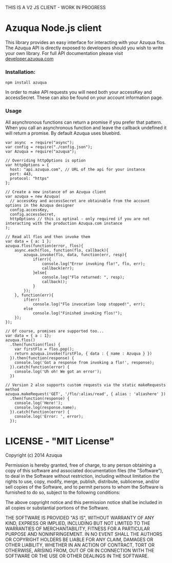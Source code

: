 THIS IS A V2 JS CLIENT - WORK IN PROGRESS

Azuqua Node.js client
=====================

This library provides an easy interface for interacting with your Azuqua flos.
The Azuqua API is directly exposed to developers should you wish to write your own library.
For full API documentation please visit [developer.azuqua.com]("https//developer.azuqua.com")

### Installation:
`npm install azuqua`

In order to make API requests you will need both your accessKey and accessSecret.
These can also be found on your account information page. 

### Usage

All asynchronous functions can return a promise if you prefer that pattern.
When you call an asynchronous function and 
leave the callback undefined it will return a promise.
By default Azuqua uses bluebird.

```
var async  = require("async");
var config = require("./config.json");
var Azuqua = require("azuqua");

// Overriding httpOptions is option
var httpOptions = {
  host: "api.azuqua.com", // URL of the api for your instance
  port: 443,
  protocol: "https"
};

// Create a new instance of an Azuqua client
var azuqua = new Azuqua(
  // accessKey and accessSecret are obtainable from the account options in the Azuqua designer
  config.accessKey,
  config.accessSecret,
  httpOptions // this is optinal - only required if you are not interacting with the production Azuqua.com instance
);

// Read all flos and then invoke them
var data = { a: 1 };
azuqua.flos(function(error, flos){
	async.each(flos, function(flo, callback){
		azuqua.invoke(flo, data, function(err, resp){
			if(err){
				console.log("Error invoking flo!", flo, err);
				callback(err);
			}else{
				console.log("Flo returned: ", resp);
				callback();
			}
		});
	}, function(err){
		if(err)
			console.log("Flo invocation loop stopped!", err);
		else
			console.log("Finished invoking flos!");
	});
});

// Of course, promises are supported too...
var data = { a : 1};
azuqua.flos()
  .then(function(flos) {
    var firstFlo = flos.pop();
    return azuqua.invoke(firstFlo, { data : { name : Azuqua } })
  }).then(function(response) {
    console.log('Got a response from invoking a flo!', response);
  }).catch(function(error) {
    console.log('Uh oh! We got an error');
  })

// Version 2 also supports custom requests via the static makeRequests method
azuqua.makeRequest('GET', '/flo/:alias/read', { alias : 'aliashere' })
  .then(function(response) {
    console.log('Here!');
    console.log(response.name);
  }).catch(function(error) {
    console.log('Error: ', error);
  });

```
LICENSE - "MIT License"
=======================
Copyright (c) 2014 Azuqua

Permission is hereby granted, free of charge, to any person obtaining a copy
of this software and associated documentation files (the "Software"), to deal
in the Software without restriction, including without limitation the rights
to use, copy, modify, merge, publish, distribute, sublicense, and/or sell
copies of the Software, and to permit persons to whom the Software is
furnished to do so, subject to the following conditions:

The above copyright notice and this permission notice shall be included in
all copies or substantial portions of the Software.

THE SOFTWARE IS PROVIDED "AS IS", WITHOUT WARRANTY OF ANY KIND, EXPRESS OR
IMPLIED, INCLUDING BUT NOT LIMITED TO THE WARRANTIES OF MERCHANTABILITY,
FITNESS FOR A PARTICULAR PURPOSE AND NONINFRINGEMENT. IN NO EVENT SHALL THE
AUTHORS OR COPYRIGHT HOLDERS BE LIABLE FOR ANY CLAIM, DAMAGES OR OTHER
LIABILITY, WHETHER IN AN ACTION OF CONTRACT, TORT OR OTHERWISE, ARISING FROM,
OUT OF OR IN CONNECTION WITH THE SOFTWARE OR THE USE OR OTHER DEALINGS IN
THE SOFTWARE.
